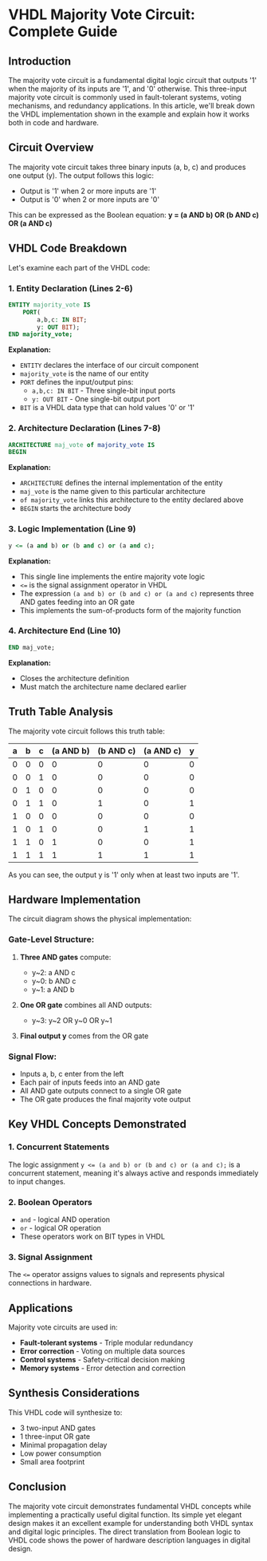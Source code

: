# VHDL Majority Vote Circuit: Complete Guide

## Introduction

The majority vote circuit is a fundamental digital logic circuit that outputs '1' when the majority of its inputs are '1', and '0' otherwise. This three-input majority vote circuit is commonly used in fault-tolerant systems, voting mechanisms, and redundancy applications. In this article, we'll break down the VHDL implementation shown in the example and explain how it works both in code and hardware.

## Circuit Overview

The majority vote circuit takes three binary inputs (a, b, c) and produces one output (y). The output follows this logic:
- Output is '1' when 2 or more inputs are '1'
- Output is '0' when 2 or more inputs are '0'

This can be expressed as the Boolean equation: **y = (a AND b) OR (b AND c) OR (a AND c)**

## VHDL Code Breakdown

Let's examine each part of the VHDL code:

### 1. Entity Declaration (Lines 2-6)

```vhdl
ENTITY majority_vote IS
    PORT(
        a,b,c: IN BIT;
        y: OUT BIT);
END majority_vote;
```

**Explanation:**
- `ENTITY` declares the interface of our circuit component
- `majority_vote` is the name of our entity
- `PORT` defines the input/output pins:
  - `a,b,c: IN BIT` - Three single-bit input ports
  - `y: OUT BIT` - One single-bit output port
- `BIT` is a VHDL data type that can hold values '0' or '1'

### 2. Architecture Declaration (Lines 7-8)

```vhdl
ARCHITECTURE maj_vote of majority_vote IS
BEGIN
```

**Explanation:**
- `ARCHITECTURE` defines the internal implementation of the entity
- `maj_vote` is the name given to this particular architecture
- `of majority_vote` links this architecture to the entity declared above
- `BEGIN` starts the architecture body

### 3. Logic Implementation (Line 9)

```vhdl
y <= (a and b) or (b and c) or (a and c);
```

**Explanation:**
- This single line implements the entire majority vote logic
- `<=` is the signal assignment operator in VHDL
- The expression `(a and b) or (b and c) or (a and c)` represents three AND gates feeding into an OR gate
- This implements the sum-of-products form of the majority function

### 4. Architecture End (Line 10)

```vhdl
END maj_vote;
```

**Explanation:**
- Closes the architecture definition
- Must match the architecture name declared earlier

## Truth Table Analysis

The majority vote circuit follows this truth table:

| a | b | c | (a AND b) | (b AND c) | (a AND c) | y |
|---|---|---|-----------|-----------|-----------|---|
| 0 | 0 | 0 |     0     |     0     |     0     | 0 |
| 0 | 0 | 1 |     0     |     0     |     0     | 0 |
| 0 | 1 | 0 |     0     |     0     |     0     | 0 |
| 0 | 1 | 1 |     0     |     1     |     0     | 1 |
| 1 | 0 | 0 |     0     |     0     |     0     | 0 |
| 1 | 0 | 1 |     0     |     0     |     1     | 1 |
| 1 | 1 | 0 |     1     |     0     |     0     | 1 |
| 1 | 1 | 1 |     1     |     1     |     1     | 1 |

As you can see, the output y is '1' only when at least two inputs are '1'.

## Hardware Implementation

The circuit diagram shows the physical implementation:

### Gate-Level Structure:
1. **Three AND gates** compute:
   - y~2: a AND c
   - y~0: b AND c  
   - y~1: a AND b

2. **One OR gate** combines all AND outputs:
   - y~3: y~2 OR y~0 OR y~1

3. **Final output y** comes from the OR gate

### Signal Flow:
- Inputs a, b, c enter from the left
- Each pair of inputs feeds into an AND gate
- All AND gate outputs connect to a single OR gate
- The OR gate produces the final majority vote output

## Key VHDL Concepts Demonstrated

### 1. Concurrent Statements
The logic assignment `y <= (a and b) or (b and c) or (a and c);` is a concurrent statement, meaning it's always active and responds immediately to input changes.

### 2. Boolean Operators
- `and` - logical AND operation
- `or` - logical OR operation
- These operators work on BIT types in VHDL

### 3. Signal Assignment
The `<=` operator assigns values to signals and represents physical connections in hardware.

## Applications

Majority vote circuits are used in:
- **Fault-tolerant systems** - Triple modular redundancy
- **Error correction** - Voting on multiple data sources
- **Control systems** - Safety-critical decision making
- **Memory systems** - Error detection and correction

## Synthesis Considerations

This VHDL code will synthesize to:
- 3 two-input AND gates
- 1 three-input OR gate
- Minimal propagation delay
- Low power consumption
- Small area footprint

## Conclusion

The majority vote circuit demonstrates fundamental VHDL concepts while implementing a practically useful digital function. Its simple yet elegant design makes it an excellent example for understanding both VHDL syntax and digital logic principles. The direct translation from Boolean logic to VHDL code shows the power of hardware description languages in digital design.